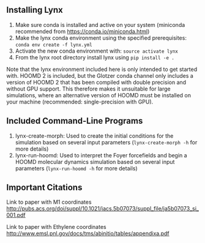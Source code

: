 ## Installing Lynx

1) Make sure conda is installed and active on your system (miniconda recommended from https://conda.io/miniconda.html)
2) Make the lynx conda environment using the specified prerequisites: `conda env create -f lynx.yml`
3) Activate the new conda environment with: `source activate lynx`
4) From the lynx root directory install lynx using `pip install -e .`

Note that the lynx environment included here is only intended to get started with. HOOMD 2 is included, but the Glotzer conda channel only includes a version of HOOMD 2 that has been compiled with double precision and without GPU support. This therefore makes it unsuitable for large simulations, where an alternative version of HOOMD must be installed on your machine (recommended: single-precision with GPU).

## Included Command-Line Programs

1) lynx-create-morph: Used to create the initial conditions for the simulation based on several input parameters (`lynx-create-morph -h` for more details)
2) lynx-run-hoomd: Used to interpret the Foyer forcefields and begin a HOOMD molecular dynamics simulation based on several input parameters (`lynx-run-hoomd -h` for more details)


## Important Citations

Link to paper with M1 coordinates
http://pubs.acs.org/doi/suppl/10.1021/jacs.5b07073/suppl_file/ja5b07073_si_001.pdf

Link to paper with Ethylene coordinates
http://www.emsl.pnl.gov/docs/tms/abinitio/tables/appendixa.pdf
